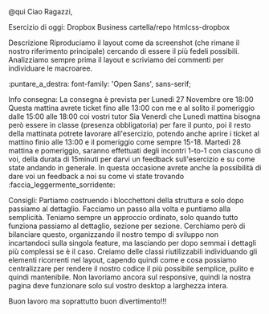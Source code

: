 @qui
Ciao Ragazzi,

Esercizio di oggi: Dropbox Business
cartella/repo htmlcss-dropbox

Descrizione
Riproduciamo il layout come da screenshot (che rimane il nostro riferimento principale) cercando di essere il più fedeli possibili.
Analizziamo sempre prima il layout e scriviamo dei commenti per individuare le macroaree.

:puntare_a_destra: font-family: 'Open Sans', sans-serif;

Info consegna:
 La consegna è prevista per Lunedì 27 Novembre ore 18:00
 Questa mattina avrete ticket fino alle 13:00 con me e al solito il pomeriggio dalle 15:00 alle 18:00 coi vostri tutor
 Sia Venerdì che Lunedì mattina bisogna però essere in classe (presenza obbligatoria) per fare il punto, poi il resto della mattinata potrete lavorare all'esercizio, potendo anche aprire i ticket al mattino finio alle 13:00 e il pomeriggio come sempre 15-18.
 Martedì 28 mattina e pomeriggio, saranno effettuati degli incontri 1-to-1 con ciascuno di voi, della durata di 15minuti per darvi un feedback sull'esercizio e su come state andando in generale. 
 In questa occasione avrete anche la possibilità di dare voi un feedback a noi su come vi state trovando :faccia_leggermente_sorridente: 

Consigli:
 Partiamo costruendo i blocchettoni della struttura e solo dopo passiamo al dettaglio. 
 Facciamo un passo alla volta e puntiamo alla semplicità.
 Teniamo sempre un approccio ordinato, solo quando tutto funziona passiamo al dettaglio, sezione per sezione. Cerchiamo però di bilanciare questo, organizzando il nostro tempo di sviluppo non incartandoci sulla singola feature, ma lasciando per dopo semmai i dettagli più complessi se è il caso.
 Creiamo delle classi riutilizzabili individuando gli elementi ricorrenti nel layout, capendo quindi come e cosa possiamo centralizzare per rendere il nostro codice il più possibile semplice, pulito e quindi mantenibile.
 Non lavoriamo ancora sul responsive, quindi la nostra pagina deve funzionare solo sul vostro desktop a larghezza intera. 


Buon lavoro ma soprattutto buon divertimento!!!